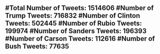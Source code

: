 #Total Number of Tweets: 1514606 
#Number of Trump Tweets: 716832
#Number of Clinton Tweets: 502445
#Number of Rubio Tweets: 199974
#Number of Sanders Tweets: 196393
#Number of Carson Tweets: 112616
#Number of Bush Tweets: 77635
---
